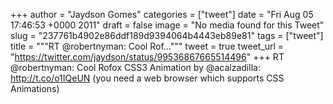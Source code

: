 
+++
author = "Jaydson Gomes"
categories = ["tweet"]
date = "Fri Aug 05 17:46:53 +0000 2011"
draft = false
image = "No media found for this Tweet"
slug = "237761b4902e86ddf189d9394064b4443eb89e81"
tags = ["tweet"]
title = """RT @robertnyman: Cool Rof..."""
tweet = true
tweet_url = "https://twitter.com/jaydson/status/99536867665514496"
+++
RT @robertnyman: Cool Rofox CSS3 Animation by @acalzadilla: http://t.co/o1IQeUN (you need a web browser which supports CSS Animations)
